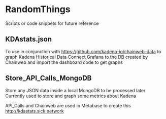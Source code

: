 # RandomThings
Scripts or code snippets for future reference


## KDAstats.json
To use in conjunction with https://github.com/kadena-io/chainweb-data to graph Kadena Historical Data
Connect Grafana to the DB created by Chainweb and import the dashboard code to get graphs

## Store_API_Calls_MongoDB
Store any JSON data inside a local MongoDB to be processed later
Currently used to store and graph some metrics about Kadena 

API_Calls and Chainweb are used in Metabase to create this http://kdastats.sick.network

